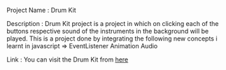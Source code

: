 Project Name : Drum Kit

Description : Drum Kit project is a project in which on clicking each of the buttons respective sound of the instruments in the background will be played.
              This is a project done by integrating the following new concepts i learnt in javascript =>
                EventListener
                Animation
                Audio 

Link : You can visit the Drum Kit from [here](https://parvathyajraj.github.io/Drum-Kit/)
              
